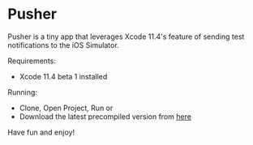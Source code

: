 # Pusher

Pusher is a tiny app that leverages Xcode 11.4's feature of sending test notifications to the iOS Simulator.

Requirements: 
* Xcode 11.4 beta 1 installed

Running:
* Clone, Open Project, Run
or
* Download the latest precompiled version from [here](https://github.com/trusk89/Pusher/releases)

Have fun and enjoy!
